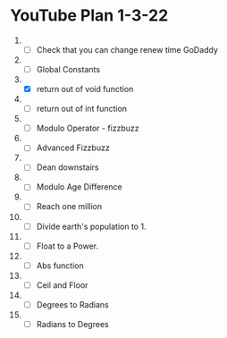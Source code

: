 # YouTube Plan 1-3-22

1. - [ ] Check that you can change renew time GoDaddy
2. - [ ] Global Constants
3. - [x] return out of void function
4. - [ ] return out of int function
5. - [ ] Modulo Operator - fizzbuzz
6. - [ ] Advanced Fizzbuzz
7. - [ ] Dean downstairs
8. - [ ] Modulo Age Difference
9. - [ ] Reach one million
10. - [ ] Divide earth's population to 1. 
11. - [ ] Float to a Power.
12. - [ ] Abs function
13. - [ ] Ceil and Floor
14. - [ ] Degrees to Radians
15. - [ ] Radians to Degrees
